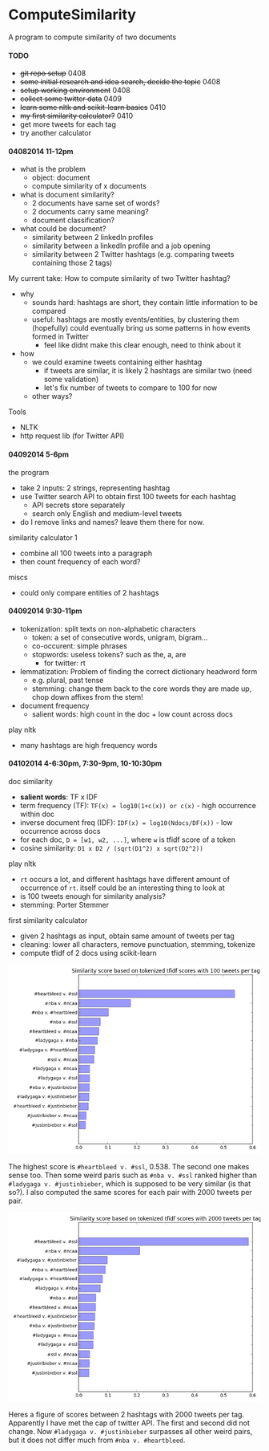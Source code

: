 ComputeSimilarity
=================

A program to compute similarity of two documents

#### TODO

- ~~git repo setup~~ 0408
- ~~some initial research and idea search, decide the topic~~ 0408
- ~~setup working environment~~ 0408
- ~~collect some twitter data~~ 0409
- ~~learn some nltk and scikit-learn basics~~ 0410
- ~~my first similarity calculator?~~ 0410
- get more tweets for each tag
- try another calculator

#### 04082014 11-12pm

- what is the problem
    - object: document
    - compute similarity of x documents
- what is document similarity?
    - 2 documents have same set of words?
    - 2 documents carry same meaning?
    - document classification?
- what could be document?
    - similarity between 2 linkedIn profiles
    - similarity between a linkedIn profile and a job opening
    - similarity between 2 Twitter hashtags (e.g. comparing tweets containing those 2 tags)

My current take:
How to compute similarity of two Twitter hashtag?

- why  
    - sounds hard: hashtags are short, they contain little information to be compared
    - useful: hashtags are mostly events/entities, by clustering them (hopefully) could eventually bring us some patterns in how events formed in Twitter
        - feel like didnt make this clear enough, need to think about it
- how
    - we could examine tweets containing either hashtag
        - if tweets are similar, it is likely 2 hashtags are similar two (need some validation)
        - let's fix number of tweets to compare to 100 for now
    - other ways?

Tools

- NLTK
- http request lib (for Twitter API)

#### 04092014 5-6pm

the program

- take 2 inputs: 2 strings, representing hashtag
- use Twitter search API to obtain first 100 tweets for each hashtag
    - API secrets store separately
    - search only English and medium-level tweets
- do I remove links and names? leave them there for now.

similarity calculator 1

- combine all 100 tweets into a paragraph
- then count frequency of each word?

miscs

- could only compare entities of 2 hashtags

#### 04092014 9:30-11pm

- tokenization: split texts on non-alphabetic characters
    - token: a set of consecutive words, unigram, bigram...
    - co-occurent: simple phrases
    - stopwords: useless tokens? such as the, a, are
        - for twitter: rt
- lemmatization: Problem of finding the correct dictionary headword form
    - e.g. plural, past tense
    - stemming: change them back to the core words they are made up, chop down affixes from the stem!
- document frequency
    - salient words: high count in the doc + low count across docs

play nltk

- many hashtags are high frequency words

#### 04102014 4-6:30pm, 7:30-9pm, 10-10:30pm

doc similarity

- **salient words**: TF x IDF
- term frequency (TF): `TF(x) = log10(1+c(x)) or c(x)` - high occurrence within doc
- inverse document freq (IDF): `IDF(x) = log10(Ndocs/DF(x))` - low occurrence across docs
- for each doc, `D = [w1, w2, ...]`, where `w` is tfidf score of a token
- cosine similarity: `D1 x D2 / (sqrt(D1^2) x sqrt(D2^2))`

play nltk

- `rt` occurs a lot, and different hashtags have different amount of occurrence of `rt`. itself could be an interesting thing to look at
- is 100 tweets enough for similarity analysis?
- stemming: Porter Stemmer

first similarity calculator

- given 2 hashtags as input, obtain same amount of tweets per tag
- cleaning: lower all characters, remove punctuation, stemming, tokenize
- compute tfidf of 2 docs using scikit-learn

![First similarity calculator 100 tweets](images/hashtag_similarity100.png)

The highest score is `#heartbleed v. #ssl`, 0.538. The second one makes sense too. Then some weird paris such as `#nba v. #ssl` ranked higher than `#ladygaga v. #justinbieber`, which is supposed to be very similar (is that so?). I also computed the same scores for each pair with 2000 tweets per pair.

![First similarity calculator 2000 tweets](images/hashtag_similarity2000.png)

Heres a figure of scores between 2 hashtags with 2000 tweets per tag. Apparently I have met the cap of twitter API. The first and second did not change. Now `#ladygaga v. #justinbieber` surpasses all other weird pairs, but it does not differ much from `#nba v. #heartbleed`.